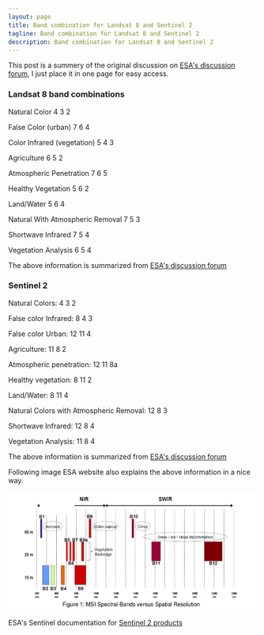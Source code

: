 ```yaml
---
layout: page
title: Band combination for Landsat 8 and Sentinel 2
tagline: Band combination for Landsat 8 and Sentinel 2
description: Band combination for Landsat 8 and Sentinel 2
---
```

This post is a summery of the original discussion on [ESA's discussion forum](http://forum.step.esa.int/t/list-of-band-combinations-for-sentinel-2/1156/7), I just place it in one page for easy access.

### Landsat 8 band combinations

Natural Color 4 3 2

False Color (urban) 7 6 4

Color Infrared (vegetation) 5 4 3

Agriculture 6 5 2

Atmospheric Penetration 7 6 5

Healthy Vegetation 5 6 2

Land/Water 5 6 4

Natural With Atmospheric Removal 7 5 3

Shortwave Infrared 7 5 4

Vegetation Analysis 6 5 4

The above information is summarized from [ESA's discussion forum](http://forum.step.esa.int/t/list-of-band-combinations-for-sentinel-2/1156/7)


### Sentinel 2

Natural Colors: 4 3 2

False color Infrared: 8 4 3

False color Urban: 12 11 4

Agriculture: 11 8 2

Atmospheric penetration: 12 11 8a

Healthy vegetation: 8 11 2

Land/Water: 8 11 4

Natural Colors with Atmospheric Removal: 12 8 3

Shortwave Infrared: 12 8 4

Vegetation Analysis: 11 8 4

The above information is summarized from [ESA's discussion forum](http://forum.step.esa.int/t/list-of-band-combinations-for-sentinel-2/1156/7)

Following image ESA website also explains the above information in a nice way.

![Band Combination](band_combination1.png)


ESA's Sentinel documentation for [Sentinel 2 products](https://sentinel.esa.int/documents/247904/685211/Sentinel-2+Products+Specification+Document+%28PSD%29/0f7bedeb-9fbb-4b60-91aa-809162de456c)
